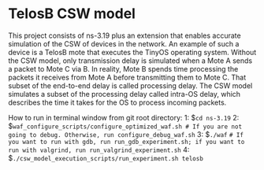 # TelosB CSW model

This project consists of ns-3.19 plus an extension that enables accurate simulation of the CSW of devices in the network. An example of such a device is a TelosB mote that executes the TinyOS operating system. Without the CSW model, only transmission delay is simulated when a Mote A sends a packet to Mote C via B. In reality, Mote B spends time processing the packets it receives from Mote A before transmitting them to Mote C. That subset of the end-to-end delay is called processing delay. The CSW model simulates a subset of the processing delay called intra-OS delay, which describes the time it takes for the OS to process incoming packets.

How to run in terminal window from git root directory:
1: $```cd ns-3.19```
2: $```waf_configure_scripts/configure_optimized_waf.sh # If you are not going to debug. Otherwise, run configure_debug_waf.sh```
3: $```./waf```
    ```# If you want to run with gdb, run run_gdb_experiment.sh; if you want to run with valgrind, run run_valgrind_experiment.sh```
4: $```./csw_model_execution_scripts/run_experiment.sh telosb```

